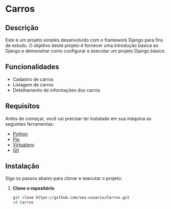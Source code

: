# Carros

## Descrição

Este é um projeto simples desenvolvido com o framework Django para fins de estudo. O objetivo deste projeto é fornecer uma introdução básica ao Django e demonstrar como configurar e executar um projeto Django básico.

## Funcionalidades

- Cadastro de carros
- Listagem de carros
- Detalhamento de informações dos carros

## Requisitos

Antes de começar, você vai precisar ter instalado em sua máquina as seguintes ferramentas:

- [Python](https://www.python.org/downloads/)
- [Pip](https://pip.pypa.io/en/stable/installation/)
- [Virtualenv](https://virtualenv.pypa.io/en/latest/installation.html)
- [Git](https://git-scm.com/book/en/v2/Getting-Started-Installing-Git)

## Instalação

Siga os passos abaixo para clonar e executar o projeto:

1. **Clone o repositório**

   ```bash
   git clone https://github.com/seu-usuario/Carros.git
   cd Carros
